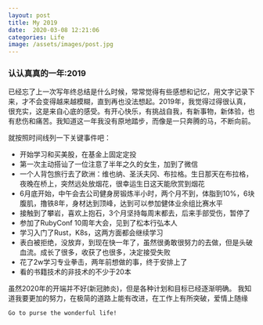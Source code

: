 ```yaml
---
layout: post
title: My 2019
date:  2020-03-08 12:21:06
categories: Life
image: /assets/images/post.jpg
---
```


### 认认真真的一年:2019

已经忘了上一次写年终总结是什么时候，常常觉得有些感想和记忆，用文字记录下来，才不会变得越来越模糊，直到再也没法想起。2019年，我觉得过得很认真，很充实，这是来自心底的感受。有开心快乐，有挑战自我，有新事物，新体验，也有悲伤和痛苦。我知道这一年我没有原地踏步，而像是一只奔腾的马，不断向前。

就按照时间线列一下关键事件吧：
- 开始学习和买美股，在基金上固定定投
- 第一次主动搭讪了一位注意了半年之久的女生，加到了微信
- 一个人背包旅行去了欧洲：维也纳、圣沃夫冈、布拉格。生日那天在布拉格，夜晚在桥上，突然远处放烟花，很幸运生日这天能欣赏到烟花
- 6月底开始，中午会去公司健身房锻炼半小时，两个月不到，体脂到10%，6块腹肌，撸铁8年，身材达到顶峰，达到可以参加健体业余组比赛水平
- 接触到了攀岩，喜欢上抱石，3个月坚持每周末都去，后来手部受伤，暂停了
- 参加了RubyConf 10周年大会，见到了松本行弘本人
- 学习入门了Rust，K8s，这两方面都会继续学习
- 表白被拒绝，没放弃，到现在快一年了，虽然很勇敢很努力的去做，但是头破血流。成长了很多，收获了也很多，决定接受失败
- 花了2w学习专业拳击，两年前想做的事，终于安排上了
- 看的书籍技术的非技术的不少于20本

虽然2020年的开端并不好(新冠肺炎)，但是各种计划和目标已经逐渐明确。
我知道我要更加的努力，在极简的道路上能有改进，在工作上有所突破，爱情上随缘

`Go to purse the wonderful life!`
